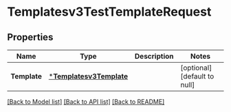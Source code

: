 # Templatesv3TestTemplateRequest

## Properties
Name | Type | Description | Notes
------------ | ------------- | ------------- | -------------
**Template** | [***Templatesv3Template**](templatesv3Template.md) |  | [optional] [default to null]

[[Back to Model list]](../README.md#documentation-for-models) [[Back to API list]](../README.md#documentation-for-api-endpoints) [[Back to README]](../README.md)

